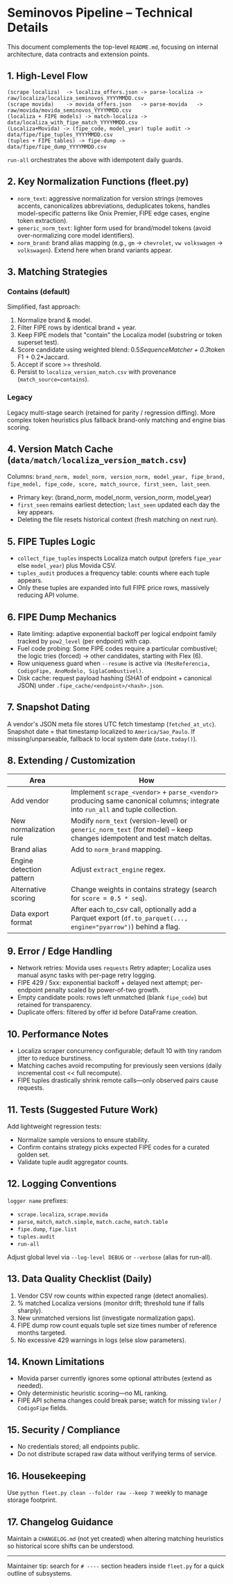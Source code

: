 # Seminovos Pipeline – Technical Details

This document complements the top-level `README.md`, focusing on internal architecture, data contracts and extension points.

## 1. High-Level Flow
```
(scrape localiza)  -> localiza_offers.json -> parse-localiza -> raw/localiza/localiza_seminovos_YYYYMMDD.csv
(scrape movida)    -> movida_offers.json   -> parse-movida   -> raw/movida/movida_seminovos_YYYYMMDD.csv
(localiza + FIPE models) -> match-localiza -> data/localiza_with_fipe_match_YYYYMMDD.csv
(Localiza+Movida) -> (fipe_code, model_year) tuple audit -> data/fipe/fipe_tuples_YYYYMMDD.csv
(tuples + FIPE tables) -> fipe-dump -> data/fipe/fipe_dump_YYYYMMDD.csv
```
`run-all` orchestrates the above with idempotent daily guards.

## 2. Key Normalization Functions (fleet.py)
- `norm_text`: aggressive normalization for version strings (removes accents, canonicalizes abbreviations, deduplicates tokens, handles model-specific patterns like Onix Premier, FIPE edge cases, engine token extraction).
- `generic_norm_text`: lighter form used for brand/model tokens (avoid over-normalizing core model identifiers).
- `norm_brand`: brand alias mapping (e.g., `gm` -> `chevrolet`, `vw volkswagen` -> `volkswagen`). Extend here when brand variants appear.

## 3. Matching Strategies
### Contains (default)
Simplified, fast approach:
1. Normalize brand & model.
2. Filter FIPE rows by identical brand + year.
3. Keep FIPE models that "contain" the Localiza model (substring or token superset test).
4. Score candidate using weighted blend: 0.5*SequenceMatcher + 0.3*token F1 + 0.2*Jaccard.
5. Accept if score >= threshold.
6. Persist to `localiza_version_match.csv` with provenance (`match_source=contains`).

### Legacy
Legacy multi-stage search (retained for parity / regression diffing). More complex token heuristics plus fallback brand-only matching and engine bias scoring.

## 4. Version Match Cache (`data/match/localiza_version_match.csv`)
Columns:
`brand_norm, model_norm, version_norm, model_year, fipe_brand, fipe_model, fipe_code, score, match_source, first_seen, last_seen`.
- Primary key: (brand_norm, model_norm, version_norm, model_year)
- `first_seen` remains earliest detection; `last_seen` updated each day the key appears.
- Deleting the file resets historical context (fresh matching on next run).

## 5. FIPE Tuples Logic
- `collect_fipe_tuples` inspects Localiza match output (prefers `fipe_year` else `model_year`) plus Movida CSV.
- `tuples_audit` produces a frequency table: counts where each tuple appears.
- Only these tuples are expanded into full FIPE price rows, massively reducing API volume.

## 6. FIPE Dump Mechanics
- Rate limiting: adaptive exponential backoff per logical endpoint family tracked by `pow2_level` (per endpoint) with cap.
- Fuel code probing: Some FIPE codes require a particular combustivel; the logic tries (forced) -> other candidates, starting with Flex (6).
- Row uniqueness guard when `--resume` is active via `(MesReferencia, CodigoFipe, AnoModelo, SiglaCombustivel)`.
- Disk cache: request payload hashing (SHA1 of endpoint + canonical JSON) under `.fipe_cache/<endpoint>/<hash>.json`.

## 7. Snapshot Dating
A vendor's JSON meta file stores UTC fetch timestamp (`fetched_at_utc`). Snapshot date = that timestamp localized to `America/Sao_Paulo`. If missing/unparseable, fallback to local system date (`date.today()`).

## 8. Extending / Customization
| Area | How |
|------|-----|
| Add vendor | Implement `scrape_<vendor>` + `parse_<vendor>` producing same canonical columns; integrate into `run_all` and tuple collection. |
| New normalization rule | Modify `norm_text` (version-level) or `generic_norm_text` (for model) – keep changes idempotent and test match deltas. |
| Brand alias | Add to `norm_brand` mapping. |
| Engine detection pattern | Adjust `extract_engine` regex. |
| Alternative scoring | Change weights in contains strategy (search for `score = 0.5 * seq`). |
| Data export format | After each to_csv call, optionally add a Parquet export (`df.to_parquet(..., engine="pyarrow")`) behind a flag. |

## 9. Error / Edge Handling
- Network retries: Movida uses `requests` Retry adapter; Localiza uses manual async tasks with per-page retry logging.
- FIPE 429 / 5xx: exponential backoff + delayed next attempt; per-endpoint penalty scaled by power-of-two growth.
- Empty candidate pools: rows left unmatched (blank `fipe_code`) but retained for transparency.
- Duplicate offers: filtered by offer id before DataFrame creation.

## 10. Performance Notes
- Localiza scraper concurrency configurable; default 10 with tiny random jitter to reduce burstiness.
- Matching caches avoid recomputing for previously seen versions (daily incremental cost << full recompute).
- FIPE tuples drastically shrink remote calls—only observed pairs cause requests.

## 11. Tests (Suggested Future Work)
Add lightweight regression tests: 
- Normalize sample versions to ensure stability.
- Confirm contains strategy picks expected FIPE codes for a curated golden set.
- Validate tuple audit aggregator counts.

## 12. Logging Conventions
`logger name` prefixes:
- `scrape.localiza`, `scrape.movida`
- `parse`, `match`, `match.simple`, `match.cache`, `match.table`
- `fipe.dump`, `fipe.list`
- `tuples.audit`
- `run-all`

Adjust global level via `--log-level DEBUG` or `--verbose` (alias for run-all).

## 13. Data Quality Checklist (Daily)
1. Vendor CSV row counts within expected range (detect anomalies).
2. % matched Localiza versions (monitor drift; threshold tune if falls sharply).
3. New unmatched versions list (investigate normalization gaps).
4. FIPE dump row count equals tuple set size times number of reference months targeted.
5. No excessive 429 warnings in logs (else slow parameters).

## 14. Known Limitations
- Movida parser currently ignores some optional attributes (extend as needed).
- Only deterministic heuristic scoring—no ML ranking.
- FIPE API schema changes could break parse; watch for missing `Valor` / `CodigoFipe` fields.

## 15. Security / Compliance
- No credentials stored; all endpoints public.
- Do not distribute scraped raw data without verifying terms of service.

## 16. Housekeeping
Use `python fleet.py clean --folder raw --keep 7` weekly to manage storage footprint.

## 17. Changelog Guidance
Maintain a `CHANGELOG.md` (not yet created) when altering matching heuristics so historical score shifts can be understood.

---
Maintainer tip: search for `# ----` section headers inside `fleet.py` for a quick outline of subsystems.
